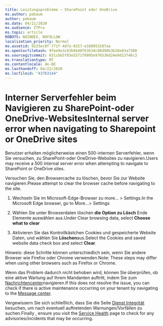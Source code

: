 ```yaml
---
title: Leistungsprobleme – SharePoint oder OneDrive
ms.author: pebaum
author: pebaum
ms.date: 04/21/2020
ms.audience: ITPro
ms.topic: article
ROBOTS: NOINDEX, NOFOLLOW
localization_priority: Normal
ms.assetid: 9225ec0f-771f-4d7a-8157-e188953107aa
ms.openlocfilehash: 9fee9e3c63b9448f63b3dc98d98b3b28e03a7300
ms.sourcegitcommit: 631cbb5f03e5371f0995e976536d24e9d13746c3
ms.translationtype: MT
ms.contentlocale: de-DE
ms.lasthandoff: 04/22/2020
ms.locfileid: "43763144"
---
```

# <a name="internal-server-error-when-navigating-to-sharepoint-or-onedrive-sites"></a><span data-ttu-id="7ed21-102">Interner Serverfehler beim Navigieren zu SharePoint-oder OneDrive-Websites</span><span class="sxs-lookup"><span data-stu-id="7ed21-102">Internal server error when navigating to Sharepoint or OneDrive sites</span></span>

<span data-ttu-id="7ed21-103">Benutzer erhalten möglicherweise einen 500-internen Serverfehler, wenn Sie versuchen, zu SharePoint-oder OneDrive-Websites zu navigieren.</span><span class="sxs-lookup"><span data-stu-id="7ed21-103">Users may receive a 500 internal server error when attempting to navigate to SharePoint or OneDrive sites.</span></span> 

<span data-ttu-id="7ed21-104">Versuchen Sie, den Browsercache zu löschen, bevor Sie zur Website navigieren.</span><span class="sxs-lookup"><span data-stu-id="7ed21-104">Please attempt to clear the browser cache before navigating to the site.</span></span>


1. <span data-ttu-id="7ed21-105">Wechseln Sie im Microsoft-Edge-Browser zu more... > Settings.</span><span class="sxs-lookup"><span data-stu-id="7ed21-105">In the Microsoft Edge browser, go to More...> Settings</span></span>

2. <span data-ttu-id="7ed21-106">Wählen Sie unter Browserdaten löschen **die Option zu Lösch** Ende Elemente auswählen aus.</span><span class="sxs-lookup"><span data-stu-id="7ed21-106">Under Clear browsing data, select **Choose what to clear**</span></span>

3. <span data-ttu-id="7ed21-107">Aktivieren Sie das Kontrollkästchen Cookies und gespeicherte Website Daten, und wählen Sie **Löschen**aus.</span><span class="sxs-lookup"><span data-stu-id="7ed21-107">Select the Cookies and saved website data check box and select **Clear**.</span></span>

<span data-ttu-id="7ed21-108">Hinweis: diese Schritte können unterschiedlich sein, wenn Sie andere Browser wie Firefox oder Chrome verwenden.</span><span class="sxs-lookup"><span data-stu-id="7ed21-108">Note: These steps may differ when using other browsers such as Firefox or Chrome.</span></span>

<span data-ttu-id="7ed21-109">Wenn das Problem dadurch nicht behoben wird, können Sie überprüfen, ob eine aktive Wartung auf Ihrem Mandanten auftritt, indem Sie zum [Nachrichtencenter](https://portal.office.com/adminportal/home#/MessageCenter)navigieren.</span><span class="sxs-lookup"><span data-stu-id="7ed21-109">If this does not resolve the issue, you can check if there is active maintenance occurring on your tenant by navigating to the [Message center](https://portal.office.com/adminportal/home#/MessageCenter).</span></span>

<span data-ttu-id="7ed21-110">Vergewissern Sie sich schließlich, dass Sie die Seite [Dienst Integrität](https://portal.office.com/adminportal/home#/servicehealth) besuchen, um nach eventuell auftretenden Warnungen/Vorfällen zu suchen.</span><span class="sxs-lookup"><span data-stu-id="7ed21-110">Finally , ensure you visit the [Service Health](https://portal.office.com/adminportal/home#/servicehealth) page to check for any advisories/incidents that may be occurring.</span></span>


